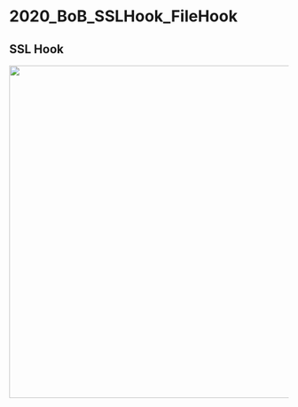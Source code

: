 # 2020_BoB_SSLHook_FileHook

<h2> SSL Hook </h2>
<div>
<img width="600" src="https://user-images.githubusercontent.com/58834907/89094291-600ef100-d3fd-11ea-8012-ff9c8d049d67.PNG">
</div>
